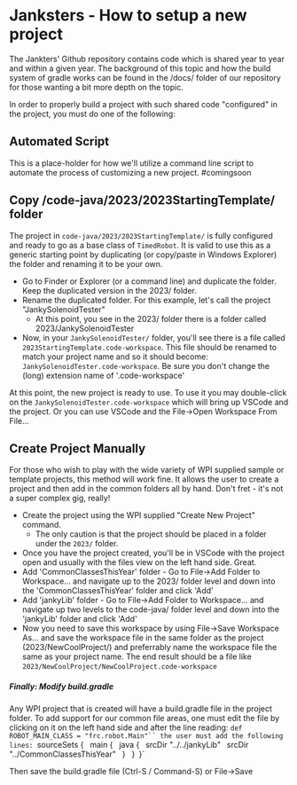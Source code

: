 # Janksters - How to setup a new project

The Jankters' Github repository contains code which is shared year to year and within a given year. The background of this topic and how the build system of gradle works can be found in the /docs/ folder of our repository for those wanting a bit more depth on the topic.

In order to properly build a project with such shared code "configured" in the project, you must do one of the following:

## Automated Script
This is a place-holder for how we'll utilize a command line script to automate the process of customizing a new project. #comingsoon

## Copy /code-java/2023/2023StartingTemplate/ folder
The project in `code-java/2023/2023StartingTemplate/` is fully configured and ready to go as a base class of `TimedRobot`. It is valid to use this as a generic starting point by duplicating (or copy/paste in Windows Explorer) the folder and renaming it to be your own.
- Go to Finder or Explorer (or a command line) and duplicate the folder. Keep the duplicated version in the 2023/ folder.
- Rename the duplicated folder. For this example, let's call the project "JankySolenoidTester"
	- At this point, you see in the 2023/ folder there is a folder called 2023/JankySolenoidTester
- Now, in your `JankySolenoidTester/` folder, you'll see there is a file called `2023StartingTemplate.code-workspace`. This file should be renamed to match your project name and so it should become: `JankySolenoidTester.code-workspace`. Be sure you don't change the (long) extension name of '.code-workspace'

At this point, the new project is ready to use. To use it you may double-click on the `JankySolenoidTester.code-workspace` which will bring up VSCode and the project. Or you can use VSCode and the File->Open Workspace From File...

## Create Project Manually
For those who wish to play with the wide variety of WPI supplied sample or template projects, this method will work fine. It allows the user to create a project and then add in the common folders all by hand. Don't fret - it's not a super complex gig, really!

- Create the project using the WPI supplied "Create New Project" command. 
	- The only caution is that the project should be placed in a folder under the `2023/` folder.
- Once you have the project created, you'll be in VSCode with the project open and usually with the files view on the left hand side. Great.
- Add 'CommonClassesThisYear' folder - Go to File->Add Folder to Workspace... and navigate up to the 2023/ folder level and down into the 'CommonClassesThisYear' folder and click 'Add'
- Add 'jankyLib' folder - Go to File->Add Folder to Workspace... and navigate up two levels to the code-java/ folder level and down into the 'jankyLib' folder and click 'Add'
- Now you need to save this workspace by using File->Save Workspace As... and save the workspace file in the same folder as the project (2023/NewCoolProject/) and preferrably name the workspace file the same as your project name. The end result should be a file like `2023/NewCoolProject/NewCoolProject.code-workspace`

##### Finally: Modify build.gradle
Any WPI project that is created will have a build.gradle file in the project folder.  To add support for our common file areas, one must edit the file by clicking on it on the left hand side and after the line reading:
`def ROBOT_MAIN_CLASS = "frc.robot.Main"``
the user must add the following lines:
`sourceSets {`
`  main {`
`    java {`
`      srcDir "../../jankyLib"`
`      srcDir "../CommonClassesThisYear"`
`    }`
`  }`
`}`

Then save the build.gradle file (Ctrl-S / Command-S) or File->Save
